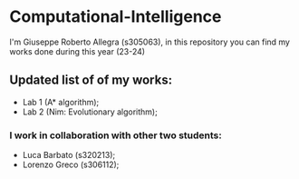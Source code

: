 # Computational-Intelligence

I'm Giuseppe Roberto Allegra (s305063), in this repository you can find my works done during this year (23-24)

## Updated list of of my works:
- Lab 1 (A* algorithm);
- Lab 2 (Nim: Evolutionary algorithm);



### I work in collaboration with other two students: 
- Luca Barbato (s320213);
- Lorenzo Greco (s306112);
